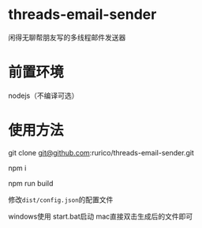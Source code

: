 # threads-email-sender

闲得无聊帮朋友写的多线程邮件发送器

# 前置环境
nodejs（不编译可选）

# 使用方法
git clone git@github.com:rurico/threads-email-sender.git

npm i

npm run build

修改`dist/config.json`的配置文件

windows使用 start.bat启动
mac直接双击生成后的文件即可